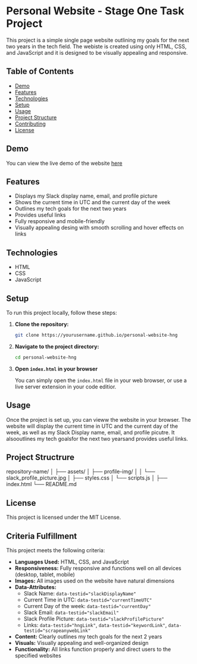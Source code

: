 # Personal Website - Stage One Task Project

This project is a simple single page website outlining my goals for the next two years in the tech field.
The webiste is created using only HTML, CSS, and JavaScript and it is designed to be visually appealing and responsive.

## Table of Contents
- [Demo](#demo)
- [Features](#features)
- [Technologies](#technologies)
- [Setup](#setup)
- [Usage](#usage)
- [Project Structure](#project-structure)
- [Contributing](#contributing)
- [License](#license)

## Demo

You can view the live demo of the website [here](https://yourusername.github.io/personal-website-hng)

## Features

- Displays my Slack display name, email, and profile picture
- Shows the current time in UTC and the current day of the week
- Outlines my tech goals for the next two years
- Provides useful links
- Fully responsive and mobile-friendly
- Visually appealing desing with smooth scrolling and hover effects on links

## Technologies

- HTML
- CSS
- JavaScript

## Setup

To run this project locally, follow these steps:

1. **Clone the repository:**

    ```bash
    git clone https://yourusername.github.io/personal-website-hng
    ```

2. **Navigate to the project directory:**

    ```bash
    cd personal-website-hng
    ```

3. **Open `index.html` in your browser**

    You can simply open the `index.html` file in your web browser, or use a live server extension in your code editior.

## Usage

Once the project is set up, you can vieww the website in your browser. The website will display the current time in UTC and the current day of the week, as well as my Slack Display name, email, and profile picutre. It alsooutlines my tech goalsfor the next two yearsand provides useful links.

## Project Structrure

repository-name/
│
├── assets/
│ ├── profile-img/
│ │ └── slack_profile_picture.jpg
│ ├── styles.css
│ └── scripts.js
│
├── index.html
└── README.md

## License
This project is licensed under the MIT License.

## Criteria Fulfillment

This project meets the following criteria:

- **Languages Used:** HTML, CSS, and JavaScript
- **Responsiveness:** Fully responsive and functions well on all devices (desktop, tablet, mobile)
- **Images:** All images used on the website have natural dimensions
- **Data-Attributes:**
  - Slack Name: `data-testid="slackDisplayName"`
  - Current Time in UTC: `data-testid="currentTimeUTC"`
  - Current Day of the week: `data-testid="currentDay"`
  - Slack Email: `data-testid="slackEmail"`
  - Slack Profile Picture: `data-testid="slackProfilePicture"`
  - Links: `data-testid="hngLink"`, `data-testid="keywordLink"`, `data-testid="scrapeanywebLink"`
- **Content:** Clearly outlines my tech goals for the next 2 years
- **Visuals:** Visually appealing and well-organized design
- **Functionality:** All links function properly and direct users to the specified websites
